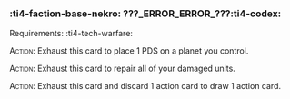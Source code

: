 ### :ti4-faction-base-nekro: **???\_ERROR\_ERROR\_???**:ti4-codex:

Requirements: :ti4-tech-warfare:

<span style="font-variant:small-caps;">Action:</span> Exhaust this card to place 1 PDS on a planet you control.

<span style="font-variant:small-caps;">Action:</span> Exhaust this card to repair all of your damaged units.

<span style="font-variant:small-caps;">Action:</span> Exhaust this card and discard 1 action card to draw 1 action card.
